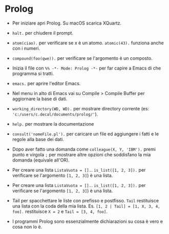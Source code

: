 # Prolog

* Per iniziare apri Prolog. Su macOS scarica XQuartz.

* ```halt.``` per chiudere il prompt.

* ```atom(ciao).``` per verificare se x è un atomo. ```atomic(43).``` funziona anche con i numeri.

* ```compound(foo(qwe)).``` per verificare se l'argomento è un composto.

* Inizia il file con ```%% -*- Mode: Prolog -*-``` per far capire a Emacs di che programma si tratti.

* ```emacs.``` per aprire l'editor Emacs.

* Nel menu in alto di Emacs vai su Compile > Compile Buffer per aggiornare la base di dati.

* ```working_directory(WD, WD).``` per mostrare directory corrente (es: ```'c:/users/c.decal/documents/prolog/'```).

* ```help.``` per mostrare la documentazione

* ```consult('nomeFile.pl').``` per caricare un file ed aggiungere i fatti e le regole alla base dei dati.

* Dopo aver fatto una domanda come ```colleague(X, Y, 'IBM').``` premi punto e virgola ```;``` per mostrare altre opzioni che soddisfano la mia domanda (equivale all'OR).

* Per creare una lista ```ListaVuota = [].```. ```is_list([1, 2, 3]).``` per verificare se l'argomento ```[1, 2, 3]```) è una lista.

* Per creare una lista ```ListaVuota = [].```. ```is_list([1, 2, 3]).``` per verificare se l'argomento ```[1, 2, 3]```) è una lista.

* Tail per spacchettare le liste con prefisso e postfisso. ```Tail``` restituisce una lista con la coda della mia lista. Es. ```[1, 2 | Tail] = [1, X, 3, 4, foo].``` restituisce ```X = 2``` e ```Tail = [3, 4, foo]```.

* I programmi Prolog sono essenzialmente dichiarazioni su cosa è vero e cosa non lo è.


